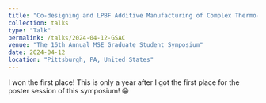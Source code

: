 ```yaml
---
title: "Co-designing and LPBF Additive Manufacturing of Complex Thermo-fluidic Components of Concentrating Solar-Thermal Power Plants – A Comprehensive Study of Printing Heat Exchangers and Solar Receivers"
collection: talks
type: "Talk"
permalink: /talks/2024-04-12-GSAC
venue: "The 16th Annual MSE Graduate Student Symposium"
date: 2024-04-12
location: "Pittsburgh, PA, United States"
---
```

I won the first place! This is only a year after I got the first place for the poster session of this symposium! 😁

